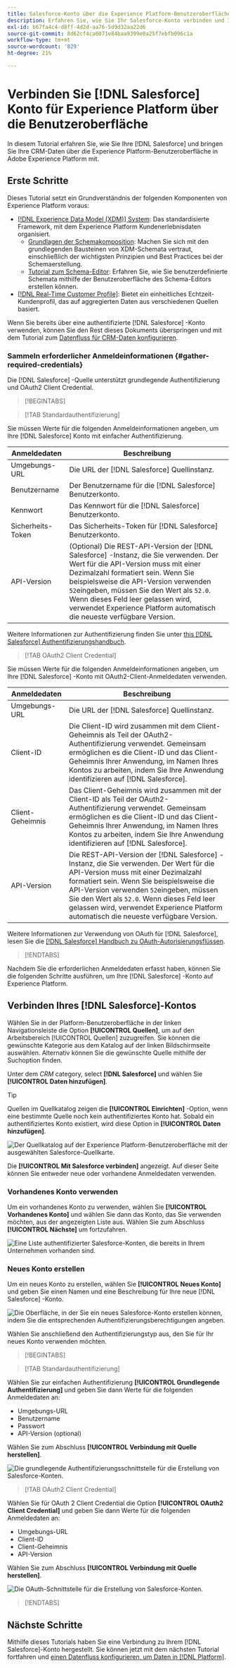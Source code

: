 ```yaml
---
title: Salesforce-Konto über die Experience Platform-Benutzeroberfläche verbinden
description: Erfahren Sie, wie Sie Ihr Salesforce-Konto verbinden und Ihre CRM-Daten mithilfe der Benutzeroberfläche an die Experience Platform übertragen können.
exl-id: b67fa4c4-d8ff-4d2d-aa76-5d9d32aa22d6
source-git-commit: 8d62cf4ca0071e84baa9399e0a25f7ebfb096c1a
workflow-type: tm+mt
source-wordcount: '829'
ht-degree: 21%

---
```


# Verbinden Sie [!DNL Salesforce] Konto für Experience Platform über die Benutzeroberfläche

In diesem Tutorial erfahren Sie, wie Sie Ihre [!DNL Salesforce] und bringen Sie Ihre CRM-Daten über die Experience Platform-Benutzeroberfläche in Adobe Experience Platform mit.

## Erste Schritte

Dieses Tutorial setzt ein Grundverständnis der folgenden Komponenten von Experience Platform voraus:

* [[!DNL Experience Data Model (XDM)] System](../../../../../xdm/home.md): Das standardisierte Framework, mit dem Experience Platform Kundenerlebnisdaten organisiert.
   * [Grundlagen der Schemakomposition](../../../../../xdm/schema/composition.md): Machen Sie sich mit den grundlegenden Bausteinen von XDM-Schemata vertraut, einschließlich der wichtigsten Prinzipien und Best Practices bei der Schemaerstellung.
   * [Tutorial zum Schema-Editor](../../../../../xdm/tutorials/create-schema-ui.md): Erfahren Sie, wie Sie benutzerdefinierte Schemata mithilfe der Benutzeroberfläche des Schema-Editors erstellen können.
* [[!DNL Real-Time Customer Profile]](../../../../../profile/home.md): Bietet ein einheitliches Echtzeit-Kundenprofil, das auf aggregierten Daten aus verschiedenen Quellen basiert.

Wenn Sie bereits über eine authentifizierte [!DNL Salesforce] -Konto verwenden, können Sie den Rest dieses Dokuments überspringen und mit dem Tutorial zum [Datenfluss für CRM-Daten konfigurieren](../../dataflow/crm.md).

### Sammeln erforderlicher Anmeldeinformationen {#gather-required-credentials}

Die [!DNL Salesforce] -Quelle unterstützt grundlegende Authentifizierung und OAuth2 Client Credential.

>[!BEGINTABS]

>[!TAB Standardauthentifizierung]

Sie müssen Werte für die folgenden Anmeldeinformationen angeben, um Ihre [!DNL Salesforce] Konto mit einfacher Authentifizierung.

| Anmeldedaten | Beschreibung |
| --- | --- |
| Umgebungs-URL | Die URL der [!DNL Salesforce] Quellinstanz. |
| Benutzername | Der Benutzername für die [!DNL Salesforce] Benutzerkonto. |
| Kennwort | Das Kennwort für die [!DNL Salesforce] Benutzerkonto. |
| Sicherheits-Token | Das Sicherheits-Token für [!DNL Salesforce] Benutzerkonto. |
| API-Version | (Optional) Die REST-API-Version der [!DNL Salesforce] -Instanz, die Sie verwenden. Der Wert für die API-Version muss mit einer Dezimalzahl formatiert sein. Wenn Sie beispielsweise die API-Version verwenden `52`eingeben, müssen Sie den Wert als `52.0`. Wenn dieses Feld leer gelassen wird, verwendet Experience Platform automatisch die neueste verfügbare Version. |

Weitere Informationen zur Authentifizierung finden Sie unter [this [!DNL Salesforce] Authentifizierungshandbuch](https://developer.salesforce.com/docs/atlas.en-us.api_rest.meta/api_rest/quickstart_oauth.htm).

>[!TAB OAuth2 Client Credential]

Sie müssen Werte für die folgenden Anmeldeinformationen angeben, um Ihre [!DNL Salesforce] -Konto mit OAuth2-Client-Anmeldedaten verwenden.

| Anmeldedaten | Beschreibung |
| --- | --- |
| Umgebungs-URL | Die URL der [!DNL Salesforce] Quellinstanz. |
| Client-ID | Die Client-ID wird zusammen mit dem Client-Geheimnis als Teil der OAuth2-Authentifizierung verwendet. Gemeinsam ermöglichen es die Client-ID und das Client-Geheimnis Ihrer Anwendung, im Namen Ihres Kontos zu arbeiten, indem Sie Ihre Anwendung identifizieren auf [!DNL Salesforce]. |
| Client-Geheimnis | Das Client-Geheimnis wird zusammen mit der Client-ID als Teil der OAuth2-Authentifizierung verwendet. Gemeinsam ermöglichen es die Client-ID und das Client-Geheimnis Ihrer Anwendung, im Namen Ihres Kontos zu arbeiten, indem Sie Ihre Anwendung identifizieren auf [!DNL Salesforce]. |
| API-Version | Die REST-API-Version der [!DNL Salesforce] -Instanz, die Sie verwenden. Der Wert für die API-Version muss mit einer Dezimalzahl formatiert sein. Wenn Sie beispielsweise die API-Version verwenden `52`eingeben, müssen Sie den Wert als `52.0`. Wenn dieses Feld leer gelassen wird, verwendet Experience Platform automatisch die neueste verfügbare Version. |

Weitere Informationen zur Verwendung von OAuth für [!DNL Salesforce], lesen Sie die [[!DNL Salesforce] Handbuch zu OAuth-Autorisierungsflüssen](https://help.salesforce.com/s/articleView?id=sf.remoteaccess_oauth_flows.htm&amp;type=5).

>[!ENDTABS]

Nachdem Sie die erforderlichen Anmeldedaten erfasst haben, können Sie die folgenden Schritte ausführen, um Ihre [!DNL Salesforce] -Konto auf Experience Platform.

## Verbinden Ihres [!DNL Salesforce]-Kontos

Wählen Sie in der Platform-Benutzeroberfläche in der linken Navigationsleiste die Option **[!UICONTROL Quellen]**, um auf den Arbeitsbereich [!UICONTROL Quellen] zuzugreifen. Sie können die gewünschte Kategorie aus dem Katalog auf der linken Bildschirmseite auswählen. Alternativ können Sie die gewünschte Quelle mithilfe der Suchoption finden.

Unter dem *CRM* category, select **[!DNL Salesforce]** und wählen Sie **[!UICONTROL Daten hinzufügen]**.

>[!TIP]
>
>Quellen im Quellkatalog zeigen die **[!UICONTROL Einrichten]** -Option, wenn eine bestimmte Quelle noch kein authentifiziertes Konto hat. Sobald ein authentifiziertes Konto existiert, wird diese Option in **[!UICONTROL Daten hinzufügen]**.

![Der Quellkatalog auf der Experience Platform-Benutzeroberfläche mit der ausgewählten Salesforce-Quellkarte.](../../../../images/tutorials/create/salesforce/catalog.png)

Die **[!UICONTROL Mit Salesforce verbinden]** angezeigt. Auf dieser Seite können Sie entweder neue oder vorhandene Anmeldedaten verwenden.

### Vorhandenes Konto verwenden

Um ein vorhandenes Konto zu verwenden, wählen Sie **[!UICONTROL Vorhandenes Konto]** und wählen Sie dann das Konto, das Sie verwenden möchten, aus der angezeigten Liste aus. Wählen Sie zum Abschluss **[!UICONTROL Nächste]** um fortzufahren.

![Eine Liste authentifizierter Salesforce-Konten, die bereits in Ihrem Unternehmen vorhanden sind.](../../../../images/tutorials/create/salesforce/existing.png)

### Neues Konto erstellen

Um ein neues Konto zu erstellen, wählen Sie **[!UICONTROL Neues Konto]** und geben Sie einen Namen und eine Beschreibung für Ihre neue [!DNL Salesforce] -Konto.

![Die Oberfläche, in der Sie ein neues Salesforce-Konto erstellen können, indem Sie die entsprechenden Authentifizierungsberechtigungen angeben.](../../../../images/tutorials/create/salesforce/new.png)

Wählen Sie anschließend den Authentifizierungstyp aus, den Sie für Ihr neues Konto verwenden möchten.

>[!BEGINTABS]

>[!TAB Standardauthentifizierung]

Wählen Sie zur einfachen Authentifizierung **[!UICONTROL Grundlegende Authentifizierung]** und geben Sie dann Werte für die folgenden Anmeldedaten an:

* Umgebungs-URL
* Benutzername
* Passwort
* API-Version (optional)

Wählen Sie zum Abschluss **[!UICONTROL Verbindung mit Quelle herstellen]**.

![Die grundlegende Authentifizierungsschnittstelle für die Erstellung von Salesforce-Konten.](../../../../images/tutorials/create/salesforce/basic.png)

>[!TAB OAuth2 Client Credential]

Wählen Sie für OAuth 2 Client Credential die Option **[!UICONTROL OAuth2 Client Credential]** und geben Sie dann Werte für die folgenden Anmeldedaten an:

* Umgebungs-URL
* Client-ID
* Client-Geheimnis
* API-Version

Wählen Sie zum Abschluss **[!UICONTROL Verbindung mit Quelle herstellen]**.

![Die OAuth-Schnittstelle für die Erstellung von Salesforce-Konten.](../../../../images/tutorials/create/salesforce/oauth2.png)

>[!ENDTABS]

## Nächste Schritte

Mithilfe dieses Tutorials haben Sie eine Verbindung zu Ihrem [!DNL Salesforce]-Konto hergestellt. Sie können jetzt mit dem nächsten Tutorial fortfahren und [einen Datenfluss konfigurieren, um Daten in [!DNL Platform]](../../dataflow/crm.md).
